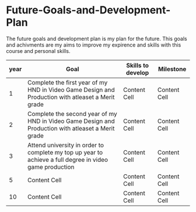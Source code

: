 # Future-Goals-and-Development-Plan
The future goals and development plan is my plan for the future. This goals and achivments are my aims to improve my expirence and skills with this course and personal skills.


| year  | Goal | Skills to develop  | Milestone |
| ------------- | ------------- | ------------- | ------------- | 
| 1  | Complete the first year of my HND in Video Game Design and Production with atleaset a Merit grade  | Content Cell  | Content Cell  |
| 2  | Complete the second year of my HND in Video Game Design and Production with atleaset a Merit grade  | Content Cell  | Content Cell  |
| 3  | 	Attend university in order to complete my top up year to achieve a full degree in video game production | Content Cell  | Content Cell  |
| 5  | Content Cell  | Content Cell  | Content Cell  |
| 10  | Content Cell  | Content Cell  | Content Cell  |
